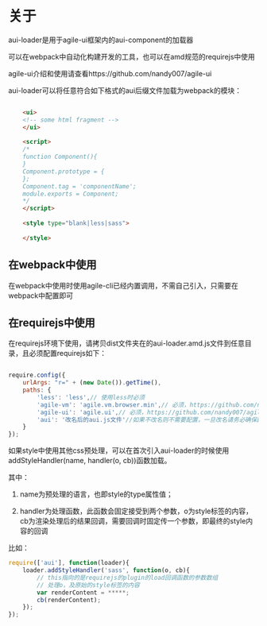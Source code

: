 # 关于

aui-loader是用于agile-ui框架内的aui-component的加载器

可以在webpack中自动化构建开发的工具，也可以在amd规范的requirejs中使用

agile-ui介绍和使用请查看https://github.com/nandy007/agile-ui

aui-loader可以将任意符合如下格式的aui后缀文件加载为webpack的模块：


```html

	<ui>
	<!-- some html fragment -->
	</ui>
	
	<script>
	/*
	function Component(){
	}
	Component.prototype = {
	};
	Component.tag = 'componentName';
	module.exports = Component;
	*/
	</script>
	
	<style type="blank|less|sass">
	
	</style>

```

## 在webpack中使用

在webpack中使用时使用agile-cli已经内置调用，不需自己引入，只需要在webpack中配置即可


## 在requirejs中使用

在requirejs环境下使用，请拷贝dist文件夹在的aui-loader.amd.js文件到任意目录，且必须配置requirejs如下：

```javascript

require.config({
	urlArgs: "r=" + (new Date()).getTime(),
    paths: {
    	'less': 'less',// 使用less时必须
    	'agile-vm': 'agile.vm.browser.min',// 必须，https://github.com/nandy007/agile-vm
    	'agile-ui': 'agile.ui',// 必须，https://github.com/nandy007/agile-ui
    	'aui': '改名后的aui.js文件'//如果不改名则不需要配置，一旦改名请务必确保配置为aui
    }
});

```

如果style中使用其他css预处理，可以在首次引入aui-loader的时候使用addStyleHandler(name, handler(o, cb))函数加载。

其中：
1. name为预处理的语言，也即style的type属性值；

2. handler为处理函数，此函数会固定接受到两个参数，o为style标签的内容，cb为渲染处理后的结果回调，需要回调时固定传一个参数，即最终的style内容的回调


比如：

```javascript
require(['aui'], function(loader){
	loader.addStyleHandler('sass', function(o, cb){
		// this指向的是requirejs的plugin的load回调函数的参数数组
		// 处理o，及原始的style标签的内容
		var renderContent = *****;
		cb(renderContent);
	});
});

```